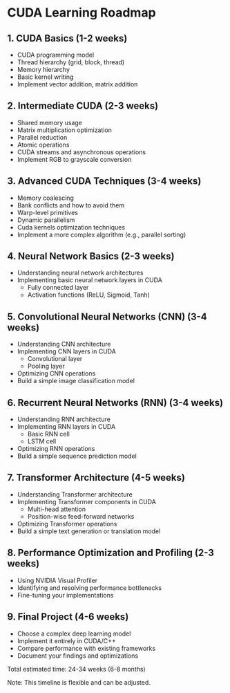 # CUDA Learning Roadmap

## 1. CUDA Basics (1-2 weeks)
- CUDA programming model
- Thread hierarchy (grid, block, thread)
- Memory hierarchy
- Basic kernel writing
- Implement vector addition, matrix addition

## 2. Intermediate CUDA (2-3 weeks)
- Shared memory usage
- Matrix multiplication optimization
- Parallel reduction
- Atomic operations
- CUDA streams and asynchronous operations
- Implement RGB to grayscale conversion

## 3. Advanced CUDA Techniques (3-4 weeks)
- Memory coalescing
- Bank conflicts and how to avoid them
- Warp-level primitives
- Dynamic parallelism
- Cuda kernels optimization techniques
- Implement a more complex algorithm (e.g., parallel sorting)

## 4. Neural Network Basics (2-3 weeks)
- Understanding neural network architectures
- Implementing basic neural network layers in CUDA
  - Fully connected layer
  - Activation functions (ReLU, Sigmoid, Tanh)

## 5. Convolutional Neural Networks (CNN) (3-4 weeks)
- Understanding CNN architecture
- Implementing CNN layers in CUDA
  - Convolutional layer
  - Pooling layer
- Optimizing CNN operations
- Build a simple image classification model

## 6. Recurrent Neural Networks (RNN) (3-4 weeks)
- Understanding RNN architecture
- Implementing RNN layers in CUDA
  - Basic RNN cell
  - LSTM cell
- Optimizing RNN operations
- Build a simple sequence prediction model

## 7. Transformer Architecture (4-5 weeks)
- Understanding Transformer architecture
- Implementing Transformer components in CUDA
  - Multi-head attention
  - Position-wise feed-forward networks
- Optimizing Transformer operations
- Build a simple text generation or translation model

## 8. Performance Optimization and Profiling (2-3 weeks)
- Using NVIDIA Visual Profiler
- Identifying and resolving performance bottlenecks
- Fine-tuning your implementations

## 9. Final Project (4-6 weeks)
- Choose a complex deep learning model
- Implement it entirely in CUDA/C++
- Compare performance with existing frameworks
- Document your findings and optimizations

Total estimated time: 24-34 weeks (6-8 months)

Note: This timeline is flexible and can be adjusted.
